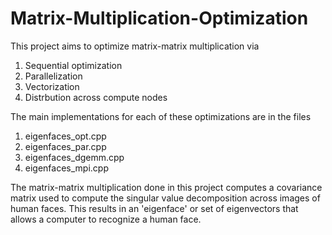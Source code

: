 # Matrix-Multiplication-Optimization

This project aims to optimize matrix-matrix multiplication via 
  1. Sequential optimization
  2. Parallelization
  3. Vectorization
  4. Distrbution across compute nodes

The main implementations for each of these optimizations are in the files
  1. eigenfaces_opt.cpp
  2. eigenfaces_par.cpp
  3. eigenfaces_dgemm.cpp
  4. eigenfaces_mpi.cpp

The matrix-matrix multiplication done in this project computes a covariance matrix used to compute the singular value decomposition across images of human faces. This results in an 'eigenface' or set of eigenvectors that allows a computer to recognize a human face. 
